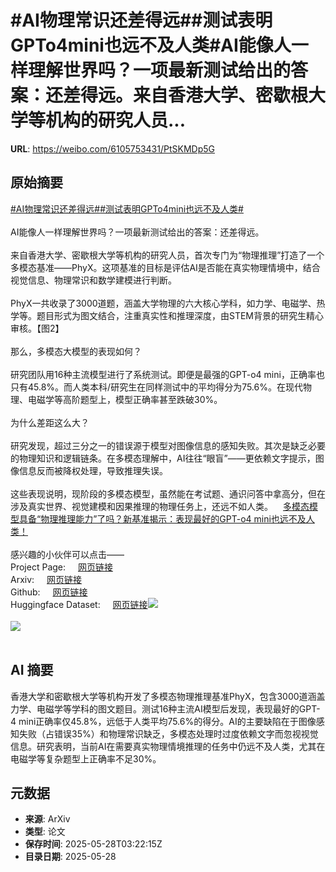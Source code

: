 # #AI物理常识还差得远##测试表明GPTo4mini也远不及人类#AI能像人一样理解世界吗？一项最新测试给出的答案：还差得远。来自香港大学、密歇根大学等机构的研究人员...

**URL**: https://weibo.com/6105753431/PtSKMDp5G

## 原始摘要

<a href="https://m.weibo.cn/search?containerid=231522type%3D1%26t%3D10%26q%3D%23AI%E7%89%A9%E7%90%86%E5%B8%B8%E8%AF%86%E8%BF%98%E5%B7%AE%E5%BE%97%E8%BF%9C%23&amp;extparam=%23AI%E7%89%A9%E7%90%86%E5%B8%B8%E8%AF%86%E8%BF%98%E5%B7%AE%E5%BE%97%E8%BF%9C%23" data-hide=""><span class="surl-text">#AI物理常识还差得远#</span></a><a href="https://m.weibo.cn/search?containerid=231522type%3D1%26t%3D10%26q%3D%23%E6%B5%8B%E8%AF%95%E8%A1%A8%E6%98%8EGPTo4mini%E4%B9%9F%E8%BF%9C%E4%B8%8D%E5%8F%8A%E4%BA%BA%E7%B1%BB%23&amp;extparam=%23%E6%B5%8B%E8%AF%95%E8%A1%A8%E6%98%8EGPTo4mini%E4%B9%9F%E8%BF%9C%E4%B8%8D%E5%8F%8A%E4%BA%BA%E7%B1%BB%23" data-hide=""><span class="surl-text">#测试表明GPTo4mini也远不及人类#</span></a><br><br>AI能像人一样理解世界吗？一项最新测试给出的答案：还差得远。<br><br>来自香港大学、密歇根大学等机构的研究人员，首次专门为“物理推理”打造了一个多模态基准——PhyX。这项基准的目标是评估AI是否能在真实物理情境中，结合视觉信息、物理常识和数学建模进行判断。<br><br>PhyX一共收录了3000道题，涵盖大学物理的六大核心学科，如力学、电磁学、热学等。题目形式为图文结合，注重真实性和推理深度，由STEM背景的研究生精心审核。【图2】<br><br>那么，多模态大模型的表现如何？<br><br>研究团队用16种主流模型进行了系统测试。即便是最强的GPT-o4 mini，正确率也只有45.8%。而人类本科/研究生在同样测试中的平均得分为75.6%。在现代物理、电磁学等高阶题型上，模型正确率甚至跌破30%。<br><br>为什么差距这么大？<br><br>研究发现，超过三分之一的错误源于模型对图像信息的感知失败。其次是缺乏必要的物理知识和逻辑链条。在多模态理解中，AI往往“眼盲”——更依赖文字提示，图像信息反而被降权处理，导致推理失误。<br><br>这些表现说明，现阶段的多模态模型，虽然能在考试题、通识问答中拿高分，但在涉及真实世界、视觉建模和因果推理的物理任务上，还远不如人类。<a href="https://weibo.cn/sinaurl?u=https%3A%2F%2Fmp.weixin.qq.com%2Fs%2FMLcvrQc8h-ve8lWTZB2VjA" data-hide=""><span class="url-icon"><img style="width: 1rem;height: 1rem" src="https://h5.sinaimg.cn/upload/2015/09/25/3/timeline_card_small_web_default.png" referrerpolicy="no-referrer"></span><span class="surl-text">多模态模型具备“物理推理能力”了吗？新基准揭示：表现最好的GPT-o4 mini也远不及人类！</span></a><br><br>感兴趣的小伙伴可以点击——<br>Project Page: <a href="https://weibo.cn/sinaurl?u=https%3A%2F%2Fphyx-bench.github.io%2F" data-hide=""><span class="url-icon"><img style="width: 1rem;height: 1rem" src="https://h5.sinaimg.cn/upload/2015/09/25/3/timeline_card_small_web_default.png" referrerpolicy="no-referrer"></span><span class="surl-text">网页链接</span></a><br>Arxiv: <a href="https://weibo.cn/sinaurl?u=https%3A%2F%2Farxiv.org%2Fabs%2F2505.15929" data-hide=""><span class="url-icon"><img style="width: 1rem;height: 1rem" src="https://h5.sinaimg.cn/upload/2015/09/25/3/timeline_card_small_web_default.png" referrerpolicy="no-referrer"></span><span class="surl-text">网页链接</span></a><br>Github: <a href="https://weibo.cn/sinaurl?u=https%3A%2F%2Fgithub.com%2FNastyMarcus%2FPhyX" data-hide=""><span class="url-icon"><img style="width: 1rem;height: 1rem" src="https://h5.sinaimg.cn/upload/2015/09/25/3/timeline_card_small_web_default.png" referrerpolicy="no-referrer"></span><span class="surl-text">网页链接</span></a><br>Huggingface Dataset: <a href="https://weibo.cn/sinaurl?u=https%3A%2F%2Fhuggingface.co%2Fdatasets%2FCloudriver%2FPhyX" data-hide=""><span class="url-icon"><img style="width: 1rem;height: 1rem" src="https://h5.sinaimg.cn/upload/2015/09/25/3/timeline_card_small_web_default.png" referrerpolicy="no-referrer"></span><span class="surl-text">网页链接</span></a><img style="" src="https://tvax3.sinaimg.cn/large/006Fd7o3gy1i1uzidb0rqj30ww0h64b3.jpg" referrerpolicy="no-referrer"><br><br><img style="" src="https://tvax1.sinaimg.cn/large/006Fd7o3gy1i1uzif4z80j30y50gb79u.jpg" referrerpolicy="no-referrer"><br><br>

## AI 摘要

香港大学和密歇根大学等机构开发了多模态物理推理基准PhyX，包含3000道涵盖力学、电磁学等学科的图文题目。测试16种主流AI模型后发现，表现最好的GPT-4 mini正确率仅45.8%，远低于人类平均75.6%的得分。AI的主要缺陷在于图像感知失败（占错误35%）和物理常识缺乏，多模态处理时过度依赖文字而忽视视觉信息。研究表明，当前AI在需要真实物理情境推理的任务中仍远不及人类，尤其在电磁学等复杂题型上正确率不足30%。

## 元数据

- **来源**: ArXiv
- **类型**: 论文
- **保存时间**: 2025-05-28T03:22:15Z
- **目录日期**: 2025-05-28
